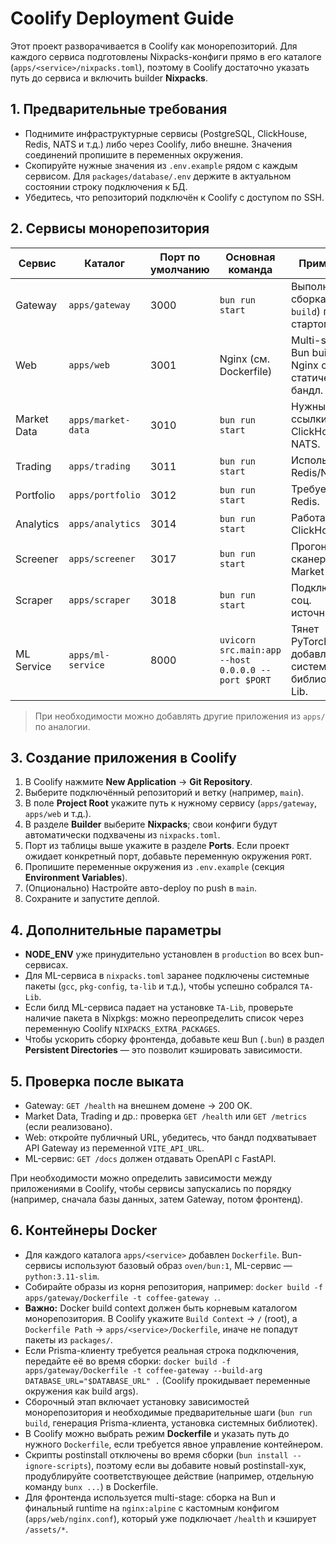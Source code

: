 # Coolify Deployment Guide

Этот проект разворачивается в Coolify как монорепозиторий. Для каждого сервиса подготовлены Nixpacks-конфиги прямо в его каталоге (`apps/<service>/nixpacks.toml`), поэтому в Coolify достаточно указать путь до сервиса и включить builder **Nixpacks**.

## 1. Предварительные требования
- Поднимите инфраструктурные сервисы (PostgreSQL, ClickHouse, Redis, NATS и т.д.) либо через Coolify, либо внешне. Значения соединений пропишите в переменных окружения.
- Скопируйте нужные значения из `.env.example` рядом с каждым сервисом. Для `packages/database/.env` держите в актуальном состоянии строку подключения к БД.
- Убедитесь, что репозиторий подключён к Coolify с доступом по SSH.

## 2. Сервисы монорепозитория
| Сервис | Каталог | Порт по умолчанию | Основная команда | Примечания |
| --- | --- | --- | --- | --- |
| Gateway | `apps/gateway` | 3000 | `bun run start` | Выполняется сборка (`bun run build`) перед стартом.
| Web | `apps/web` | 3001 | Nginx (см. Dockerfile) | Multi-stage: Bun build → Nginx служит статический бандл.
| Market Data | `apps/market-data` | 3010 | `bun run start` | Нужны рабочие ссылки на ClickHouse и NATS.
| Trading | `apps/trading` | 3011 | `bun run start` | Использует Redis/NATS.
| Portfolio | `apps/portfolio` | 3012 | `bun run start` | Требует БД и Redis.
| Analytics | `apps/analytics` | 3014 | `bun run start` | Работает с ClickHouse.
| Screener | `apps/screener` | 3017 | `bun run start` | Прогоняет сканер, требует Market Data API.
| Scraper | `apps/scraper` | 3018 | `bun run start` | Подключение к соц. источникам.
| ML Service | `apps/ml-service` | 8000 | `uvicorn src.main:app --host 0.0.0.0 --port $PORT` | Тянет PyTorch/Optuna; добавлены системные библиотеки TA-Lib.

> При необходимости можно добавлять другие приложения из `apps/` по аналогии.

## 3. Создание приложения в Coolify
1. В Coolify нажмите **New Application** → **Git Repository**.
2. Выберите подключённый репозиторий и ветку (например, `main`).
3. В поле **Project Root** укажите путь к нужному сервису (`apps/gateway`, `apps/web` и т.д.).
4. В разделе **Builder** выберите **Nixpacks**; свои конфиги будут автоматически подхвачены из `nixpacks.toml`.
5. Порт из таблицы выше укажите в разделе **Ports**. Если проект ожидает конкретный порт, добавьте переменную окружения `PORT`.
6. Пропишите переменные окружения из `.env.example` (секция **Environment Variables**).
7. (Опционально) Настройте авто-deploy по push в `main`.
8. Сохраните и запустите деплой.

## 4. Дополнительные параметры
- **NODE_ENV** уже принудительно установлен в `production` во всех bun-сервисах.
- Для ML-сервиса в `nixpacks.toml` заранее подключены системные пакеты (`gcc`, `pkg-config`, `ta-lib` и т.д.), чтобы успешно собрался `TA-Lib`.
- Если билд ML-сервиса падает на установке `TA-Lib`, проверьте наличие пакета в Nixpkgs: можно переопределить список через переменную Coolify `NIXPACKS_EXTRA_PACKAGES`.
- Чтобы ускорить сборку фронтенда, добавьте кеш Bun (`.bun`) в раздел **Persistent Directories** — это позволит кэшировать зависимости.

## 5. Проверка после выката
- Gateway: `GET /health` на внешнем домене → 200 OK.
- Market Data, Trading и др.: проверка `GET /health` или `GET /metrics` (если реализовано).
- Web: откройте публичный URL, убедитесь, что бандл подхватывает API Gateway из переменной `VITE_API_URL`.
- ML-сервис: `GET /docs` должен отдавать OpenAPI с FastAPI.

При необходимости можно определить зависимости между приложениями в Coolify, чтобы сервисы запускались по порядку (например, сначала базы данных, затем Gateway, потом фронтенд).

## 6. Контейнеры Docker
- Для каждого каталога `apps/<service>` добавлен `Dockerfile`. Bun-сервисы используют базовый образ `oven/bun:1`, ML-сервис — `python:3.11-slim`.
- Собирайте образы из корня репозитория, например: `docker build -f apps/gateway/Dockerfile -t coffee-gateway .`.
- **Важно:** Docker build context должен быть корневым каталогом монорепозитория. В Coolify укажите `Build Context` → `/` (root), а `Dockerfile Path` → `apps/<service>/Dockerfile`, иначе не попадут пакеты из `packages/`.
- Если Prisma-клиенту требуется реальная строка подключения, передайте её во время сборки: `docker build -f apps/gateway/Dockerfile -t coffee-gateway --build-arg DATABASE_URL="$DATABASE_URL" .` (Coolify прокидывает переменные окружения как build args).
- Сборочный этап включает установку зависимостей монорепозитория и необходимые предварительные шаги (`bun run build`, генерация Prisma-клиента, установка системных библиотек).
- В Coolify можно выбрать режим **Dockerfile** и указать путь до нужного `Dockerfile`, если требуется явное управление контейнером.
- Скрипты postinstall отключены во время сборки (`bun install --ignore-scripts`), поэтому если вы добавите новый postinstall-хук, продублируйте соответствующее действие (например, отдельную команду `bunx ...`) в Dockerfile.
- Для фронтенда используется multi-stage: сборка на Bun и финальный runtime на `nginx:alpine` с кастомным конфигом (`apps/web/nginx.conf`), который уже подключает `/health` и кэширует `/assets/*`.
